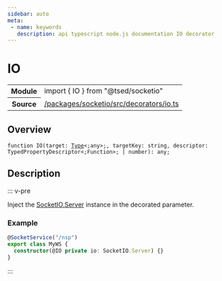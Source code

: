 ```yaml
---
sidebar: auto
meta:
 - name: keywords
   description: api typescript node.js documentation IO decorator
---
```

# IO <Badge text="Decorator" type="decorator"/>
<!-- Summary -->
<section class="symbol-info"><table class="is-full-width"><tbody><tr><th>Module</th><td><div class="lang-typescript"><span class="token keyword">import</span> { IO }&nbsp;<span class="token keyword">from</span>&nbsp;<span class="token string">"@tsed/socketio"</span></div></td></tr><tr><th>Source</th><td><a href="https://github.com/TypedProject/ts-express-decorators/blob/v5.4.0/packages/socketio/src/decorators/io.ts#L0-L0">/packages/socketio/src/decorators/io.ts</a></td></tr></tbody></table></section>

<!-- Overview -->
## Overview


<pre><code class="typescript-lang ">function <span class="token function">IO</span><span class="token punctuation">(</span>target<span class="token punctuation">:</span> <a href="/api/core/interfaces/Type.html"><span class="token">Type</span></a>&lt<span class="token punctuation">;</span><span class="token keyword">any</span>&gt<span class="token punctuation">;</span><span class="token punctuation">,</span> targetKey<span class="token punctuation">:</span> <span class="token keyword">string</span><span class="token punctuation">,</span> descriptor<span class="token punctuation">:</span> TypedPropertyDescriptor&lt<span class="token punctuation">;</span>Function&gt<span class="token punctuation">;</span> | <span class="token keyword">number</span><span class="token punctuation">)</span><span class="token punctuation">:</span> <span class="token keyword">any</span><span class="token punctuation">;</span></code></pre>



<!-- Description -->
## Description

::: v-pre

Inject the [SocketIO.Server](https://socket.io/docs/server-api/) instance in the decorated parameter.

### Example

```typescript
@SocketService("/nsp")
export class MyWS {
  constructor(@IO private io: SocketIO.Server) {}
}
```


:::